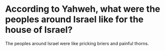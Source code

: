 # According to Yahweh, what were the peoples around Israel like for the house of Israel?

The peoples around Israel were like pricking briers and painful thorns.
